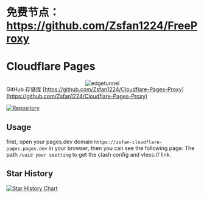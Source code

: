 # 免费节点：https://github.com/Zsfan1224/FreeProxy
# Cloudflare Pages

<p align="center">
  <img src="https://img.zsfan.us.kg/file/3bb4502c6a185e2937f2a.jpg" alt="edgetunnel" style="margin-bottom: -50px;">
</p>

GitHub 存储库 [https://github.com/Zsfan1224/Cloudflare-Pages-Proxy](https://github.com/Zsfan1224/Cloudflare-Pages-Proxy)

[![Repository](https://img.shields.io/badge/View%20on-GitHub-blue.svg)](https://github.com/Zsfan1224/Cloudflare-Pages-Proxy)


## Usage

frist, open your pages.dev domain `https://zsfan-cloudflare-pages.pages.dev` in your browser, then you can see the following page:
The path `/uuid your seetting` to get the clash config and vless:// link.

## Star History

[![Star History Chart](https://api.star-history.com/svg?repos=Zsfan1224/Cloudflare-Pages-Proxy&type=Timeline)](https://star-history.com/#Zsfan1224/Cloudflare-Pages-Proxy&Timeline)
